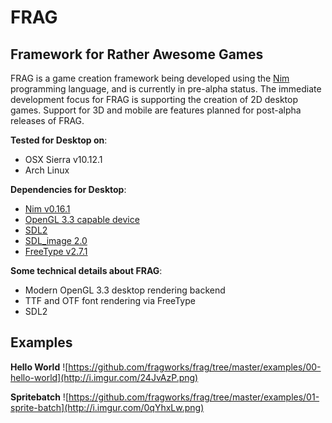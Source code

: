 **FRAG**
=======

Framework for Rather Awesome Games
----------------------------------

FRAG is a game creation framework being developed using the [Nim](https://nim-lang.org/) programming language, and is currently in pre-alpha status.
The immediate development focus for FRAG is supporting the creation of 2D desktop games.
Support for 3D and mobile are features planned for post-alpha releases of FRAG.

**Tested for Desktop on**:
- OSX Sierra v10.12.1
- Arch Linux

**Dependencies for Desktop**:
- [Nim v0.16.1](https://github.com/nim-lang/Nim)
- [OpenGL 3.3 capable device](http://opengl.gpuinfo.org/)
- [SDL2](https://www.libsdl.org/download-2.0.php)
- [SDL_image 2.0](https://www.libsdl.org/projects/SDL_image/)
- [FreeType v2.7.1](https://www.freetype.org/)

**Some technical details about FRAG**:

 - Modern OpenGL 3.3 desktop rendering backend
 - TTF and OTF font rendering via FreeType
 - SDL2

Examples
-------

**Hello World**
![https://github.com/fragworks/frag/tree/master/examples/00-hello-world](http://i.imgur.com/24JvAzP.png)

**Spritebatch**
![https://github.com/fragworks/frag/tree/master/examples/01-sprite-batch](http://i.imgur.com/0qYhxLw.png)
